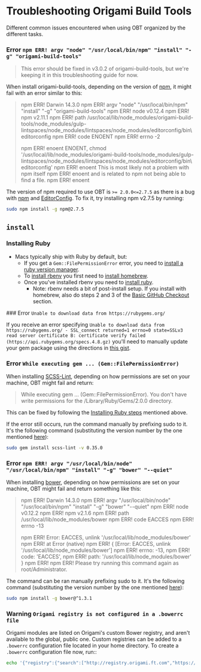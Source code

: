 # Troubleshooting Origami Build Tools

Different common issues encountered when using OBT organized by the different tasks.

### Error `npm ERR! argv "node" "/usr/local/bin/npm" "install" "-g" "origami-build-tools"`

> This error should be fixed in v3.0.2 of origami-build-tools, but we're keeping it in this troubleshooting guide for now.

When install origami-build-tools, depending on the version of [npm](https://github.com/npm/npm), it might fail with an error similar to this:

>npm ERR! Darwin 14.3.0
>npm ERR! argv "node" "/usr/local/bin/npm" "install" "-g" "origami-build-tools"
>npm ERR! node v0.12.4
>npm ERR! npm  v2.11.1
>npm ERR! path /usr/local/lib/node_modules/origami-build-tools/node_modules/gulp-lintspaces/node_modules/lintspaces/node_modules/editorconfig/bin\editorconfig
>npm ERR! code ENOENT
>npm ERR! errno -2
>
>npm ERR! enoent ENOENT, chmod '/usr/local/lib/node_modules/origami-build-tools/node_modules/gulp-lintspaces/node_modules/lintspaces/node_modules/editorconfig/bin\editorconfig'
>npm ERR! enoent This is most likely not a problem with npm itself
>npm ERR! enoent and is related to npm not being able to find a file.
>npm ERR! enoent

The version of npm required to use OBT is `>= 2.0.0<=2.7.5` as there is a bug with [npm](https://github.com/npm/npm) and [EditorConfig](https://github.com/editorconfig/editorconfig-core-js). To fix it, try installing npm v2.7.5 by running:

```bash
sudo npm install -g npm@2.7.5
```

## `install`

### Installing Ruby

* Macs typically ship with Ruby by default, but:
	- If you get a `Gem::FilePermissionError` error, you need to [install a ruby version manager](http://stackoverflow.com/questions/19579392/installing-gem-fails-with-permissions-error).
	- To [install rbenv](https://github.com/sstephenson/rbenv#homebrew-on-mac-os-x) you first need to [install homebrew](http://brew.sh/).
	- Once you've installed rbenv you need to [install ruby](https://github.com/sstephenson/rbenv/#installing-ruby-versions).
		- Note: rbenv needs a bit of post-install setup. If you install with homebrew, also do steps 2 and 3 of the [Basic GitHub Checkout](https://github.com/sstephenson/rbenv/#basic-github-checkout) section.

### Error `Unable to download data from https://rubygems.org/`

If you receive an error specifying `Unable to download data from https://rubygems.org/ - SSL_connect returned=1 errno=0 state=SSLv3 read server certificate B: certificate verify failed (https://api.rubygems.org/specs.4.8.gz)` you'll need to manually update your gem package using the directions in [this gist](https://gist.github.com/luislavena/f064211759ee0f806c88).

### Error `While executing gem ... (Gem::FilePermissionError)`

When installing [SCSS-Lint](https://github.com/causes/scss-lint), depending on how permissions are set on your machine, OBT might fail and return:

>While executing gem ... (Gem::FilePermissionError).
>You don't have write permissions for the /Library/Ruby/Gems/2.0.0 directory.

This can be fixed by following the [Installing Ruby steps](#installing-ruby) mentioned above.

If the error still occurs, run the command manually by prefixing sudo to it. It's the following command (substituting the version number by the one mentioned [here](https://github.com/Financial-Times/origami-build-tools/#install)):

```bash
sudo gem install scss-lint -v 0.35.0
```

### Error `npm ERR! argv "/usr/local/bin/node" "/usr/local/bin/npm" "install" "-g" "bower" "--quiet"`

When installing [bower](https://bower.io), depending on how permissions are set on your machine, OBT might fail and return something like this:

>npm ERR! Darwin 14.3.0
>npm ERR! argv "/usr/local/bin/node" "/usr/local/bin/npm" "install" "-g" "bower" "--quiet"
>npm ERR! node v0.12.2
>npm ERR! npm  v2.1.6
>npm ERR! path /usr/local/lib/node_modules/bower
>npm ERR! code EACCES
>npm ERR! errno -13
>
>npm ERR! Error: EACCES, unlink '/usr/local/lib/node_modules/bower'
>npm ERR!     at Error (native)
>npm ERR!  { [Error: EACCES, unlink '/usr/local/lib/node_modules/bower']
>npm ERR!   errno: -13,
>npm ERR!   code: 'EACCES',
>npm ERR!   path: '/usr/local/lib/node_modules/bower' }
>npm ERR!
>npm ERR! Please try running this command again as root/Administrator.

The command can be ran manually prefixing sudo to it. It's the following command (substituting the version number by the one mentioned [here](https://github.com/Financial-Times/origami-build-tools/#install)):

```bash
sudo npm install -g bower@^1.3.1
```

### Warning `Origami registry is not configured in a .bowerrc file`

Origami modules are listed on Origami's custom Bower registry, and aren't available to the global, public one. Custom registries can be added to a `.bowerrc` configuration file located in your home directory. To create a `.bowerrc` configuration file now, run::

```bash
echo '{"registry":{"search":["http://registry.origami.ft.com","https://bower.herokuapp.com"]}}' > ~/.bowerrc
```
